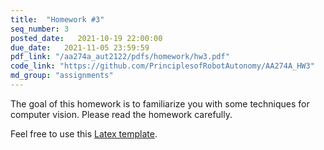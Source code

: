 ```yaml
---
title:  "Homework #3"
seq_number: 3
posted_date:   2021-10-19 22:00:00
due_date:   2021-11-05 23:59:59
pdf_link: "/aa274a_aut2122/pdfs/homework/hw3.pdf"
code_link: "https://github.com/PrinciplesofRobotAutonomy/AA274A_HW3"
md_group: "assignments"
---
```


The goal of this homework is to familiarize you with some techniques for computer vision. Please read the homework carefully.

Feel free to use this [Latex template](/aa274a_aut2122/pdfs/homework/hw.tex).
